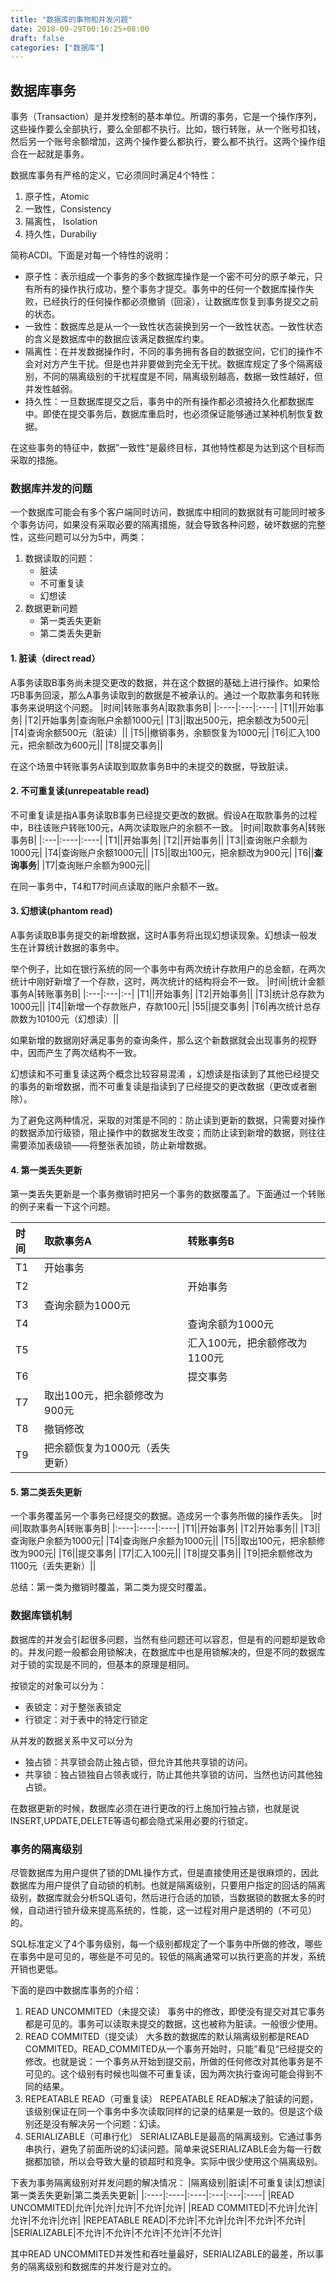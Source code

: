 ```yaml
---
title: "数据库的事物和并发问题"
date: 2018-09-29T00:16:25+08:00
draft: false
categories: ["数据库"]
---
```


## 数据库事务

事务（Transaction）是并发控制的基本单位。所谓的事务，它是一个操作序列，这些操作要么全部执行，要么全部都不执行。比如，银行转账，从一个账号扣钱，然后另一个账号余额增加，这两个操作要么都执行，要么都不执行。这两个操作组合在一起就是事务。

数据库事务有严格的定义，它必须同时满足4个特性：

1. 原子性，Atomic
2. 一致性，Consistency
3. 隔离性， Isolation
4. 持久性，Durabiliy

简称ACDI。下面是对每一个特性的说明：

+ 原子性：表示组成一个事务的多个数据库操作是一个密不可分的原子单元，只有所有的操作执行成功，整个事务才提交。事务中的任何一个数据库操作失败，已经执行的任何操作都必须撤销（回滚），让数据库恢复到事务提交之前的状态。
+ 一致性：数据库总是从一个一致性状态装换到另一个一致性状态。一致性状态的含义是数据库中的数据应该满足数据库约束。
+ 隔离性：在并发数据操作时，不同的事务拥有各自的数据空间，它们的操作不会对对方产生干扰。但是也并非要做到完全无干扰。数据库规定了多个隔离级别，不同的隔离级别的干扰程度是不同，隔离级别越高，数据一致性越好，但并发性越弱。
+ 持久性：一旦数据库提交之后，事务中的所有操作都必须被持久化都数据库中。即使在提交事务后，数据库重启时，也必须保证能够通过某种机制恢复数据。

在这些事务的特征中，数据”一致性“是最终目标，其他特性都是为达到这个目标而采取的措施。

### 数据库并发的问题

一个数据库可能会有多个客户端同时访问，数据库中相同的数据就有可能同时被多个事务访问，如果没有采取必要的隔离措施，就会导致各种问题，破坏数据的完整性，这些问题可以分为5中，两类：

1. 数据读取的问题：
    + 脏读
    + 不可重复读
    + 幻想读
2. 数据更新问题
    + 第一类丢失更新
    + 第二类丢失更新

#### 1. 脏读（direct read）

A事务读取B事务尚未提交更改的数据，并在这个数据的基础上进行操作。如果恰巧B事务回滚，那么A事务读取到的数据是不被承认的。通过一个取款事务和转账事务来说明这个问题。
|时间|转账事务A|取款事务B|
|:----|:---|:----|
|T1||开始事务|
|T2|开始事务|查询账户余额1000元|
|T3||取出500元，把余额改为500元|
|T4|查询余额500元（脏读）||
|T5||撤销事务，余额恢复为1000元|
|T6|汇入100元，把余额改为600元||
|T8|提交事务||

在这个场景中转账事务A读取到取款事务B中的未提交的数据，导致脏读。

#### 2. 不可重复读(unrepeatable read)

不可重复读是指A事务读取B事务已经提交更改的数据。假设A在取款事务的过程中，B往该账户转账100元，A两次读取账户的余额不一致。
|时间|取款事务A|转账事务B|
|:---|:----|:----|
|T1||开始事务|
|T2||开始事务||
|T3||查询账户余额为1000元|
|T4|查询账户余额1000元||
|T5||取出100元，把余额改为900元|
|T6||**查询事务**|
|T7|查询账户余额为900元||

在同一事务中，T4和T7时间点读取的账户余额不一致。

#### 3. 幻想读(phantom read)

A事务读取B事务提交的新增数据，这时A事务将出现幻想读现象。幻想读一般发生在计算统计数据的事务中。

举个例子，比如在银行系统的同一个事务中有两次统计存款用户的总金额，在两次统计中刚好新增了一个存款，这时，两次统计的结构将会不一致。
|时间|统计金额事务A|转账事务B|
|:---|:---|:--|
|T1||开始事务|
|T2|开始事务||
|T3|统计总存款为1000元||
|T4||新增一个存款账户，存款100元|
|55||提交事务|
|T6|再次统计总存款数为10100元（幻想读）||

如果新增的数据刚好满足事务的查询条件，那么这个新数据就会出现事务的视野中，因而产生了两次结构不一致。

幻想读和不可重复读这两个概念比较容易混淆
，幻想读是指读到了其他已经提交的事务的新增数据，而不可重复读是指读到了已经提交的更改数据（更改或者删除）。

为了避免这两种情况，采取的对策是不同的：防止读到更新的数据，只需要对操作的数据添加行级锁，阻止操作中的数据发生改变；而防止读到新增的数据，则往往需要添加表级锁——将整张表加锁，防止新增数据。

#### 4. 第一类丢失更新

第一类丢失更新是一个事务撤销时把另一个事务的数据覆盖了。下面通过一个转账的例子来看一下这个问题。

|时间|取款事务A|转账事务B|
|:----|:----|:----|
|T1|开始事务||
|T2||开始事务|
|T3|查询余额为1000元||
|T4||查询余额为1000元|
|T5||汇入100元，把余额修改为1100元|
|T6||提交事务|
|T7|取出100元，把余额修改为900元||
|T8|撤销修改||
|T9|把余额恢复为1000元（丢失更新）||

#### 5. 第二类丢失更新

一个事务覆盖另一个事务已经提交的数据。造成另一个事务所做的操作丢失。
|时间|取款事务A|转账事务B|
|:----|:----|:----|
|T1||开始事务|
|T2|开始事务||
|T3||查询账户余额为1000元|
|T4|查询账户余额为1000元||
|T5||取出100元，把余额修改为900元|
|T6||提交事务|
|T7|汇入100元||
|T8|提交事务||
|T9|把余额修改为1100元（丢失更新）||

总结：第一类为撤销时覆盖，第二类为提交时覆盖。

### 数据库锁机制

数据库的并发会引起很多问题，当然有些问题还可以容忍，但是有的问题却是致命的。并发问题一般都会用锁解决，在数据库中也是用锁解决的，但是不同的数据库对于锁的实现是不同的，但基本的原理是相同。

按锁定的对象可以分为：

+ 表锁定：对于整张表锁定
+ 行锁定：对于表中的特定行锁定

从并发的数据关系中又可以分为

+ 独占锁：共享锁会防止独占锁，但允许其他共享锁的访问。
+ 共享锁：独占锁独自占领表或行，防止其他共享锁的访问，当然也访问其他独占锁。

在数据更新的时候，数据库必须在进行更改的行上施加行独占锁，也就是说INSERT,UPDATE,DELETE等语句都会隐式采用必要的行锁定。

### 事务的隔离级别

尽管数据库为用户提供了锁的DML操作方式，但是直接使用还是很麻烦的，因此数据库为用户提供了自动锁的机制。也就是隔离级别，只要用户指定的回话的隔离级别，数据库就会分析SQL语句，然后进行合适的加锁，当数据锁的数据太多的时候，自动进行锁升级来提高系统的，性能，这一过程对用户是透明的（不可见）的。

SQL标准定义了4个事务级别，每一个级别都规定了一个事务中所做的修改，哪些在事务中是可见的，哪些是不可见的。较低的隔离通常可以执行更高的并发，系统开销也更低。

下面的是四中数据库事务的介绍：

1. READ UNCOMMITED（未提交读）
   事务中的修改，即使没有提交对其它事务都是可见的。事务可以读取未提交的数据，这也被称为脏读。一般很少使用。
2. READ COMMITED（提交读）
   大多数的数据库的默认隔离级别都是READ COMMITED。READ_COMMITED从一个事务开始时，只能”看见“已经提交的修改。也就是说：一个事务从开始到提交前，所做的任何修改对其他事务是不可见的。这个级别有时候也叫做不可重复读，因为两次执行查询可能会得到不同的结果。
3. REPEATABLE READ（可重复读）
   REPEATABLE READ解决了脏读的问题，该级别保证在同一个事务中多次读取同样的记录的结果是一致的。但是这个级别还是没有解决另一个问题：幻读。
4. SERIALIZABLE（可串行化）
   SERIALIZABLE是最高的隔离级别。它通过事务串执行，避免了前面所说的幻读问题。简单来说SERIALIZABLE会为每一行数据都加锁，所以会导致大量的锁超时和竞争。实际中很少使用这个隔离级别。

下表为事务隔离级别对并发问题的解决情况：
|隔离级别|脏读|不可重复读|幻想读|第一类丢失更新|第二类丢失更新|
|:----|:----|:----|:---|:---|:----|
|READ UNCOMMITED|允许|允许|允许|不允许|允许|
|READ COMMITED|不允许|允许|允许|不允许|允许|
|REPEATABLE READ|不允许|不允许|允许|不允许|不允许|
|SERIALIZABLE|不允许|不允许|不允许|不允许|不允许|

其中READ UNCOMMITED并发性和吞吐量最好，SERIALIZABLE的最差，所以事务的隔离级别和数据库的并发行是对立的。
